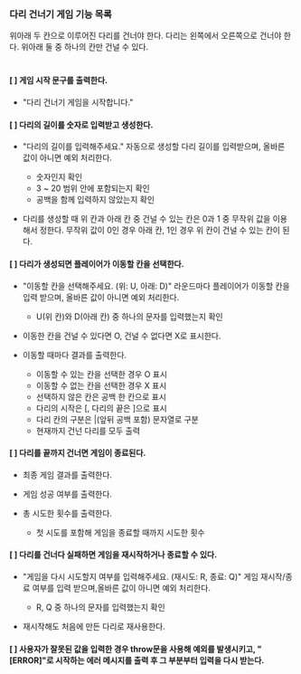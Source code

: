 ### 다리 건너기 게임 기능 목록

위아래 두 칸으로 이루어진 다리를 건너야 한다.
다리는 왼쪽에서 오른쪽으로 건너야 한다.
위아래 둘 중 하나의 칸만 건널 수 있다.

#

#### [ ] 게임 시작 문구를 출력한다.

- "다리 건너기 게임을 시작합니다."

#### [ ] 다리의 길이를 숫자로 입력받고 생성한다.

- "다리의 길이를 입력해주세요."
  자동으로 생성할 다리 길이를 입력받으며, 올바른 값이 아니면 예외 처리한다.

  - 숫자인지 확인
  - 3 ~ 20 범위 안에 포함되는지 확인
  - 공백을 함께 입력하지 않았는지 확인

- 다리를 생성할 때 위 칸과 아래 칸 중 건널 수 있는 칸은 0과 1 중 무작위 값을 이용해서 정한다.
  무작위 값이 0인 경우 아래 칸, 1인 경우 위 칸이 건널 수 있는 칸이 된다.

#### [ ] 다리가 생성되면 플레이어가 이동할 칸을 선택한다.

- "이동할 칸을 선택해주세요. (위: U, 아래: D)"
  라운드마다 플레이어가 이동할 칸을 입력 받으며, 올바른 값이 아니면 예외 처리한다.

  - U(위 칸)와 D(아래 칸) 중 하나의 문자를 입력했는지 확인

- 이동한 칸을 건널 수 있다면 O, 건널 수 없다면 X로 표시한다.

- 이동할 때마다 결과를 출력한다.

  - 이동할 수 있는 칸을 선택한 경우 O 표시
  - 이동할 수 없는 칸을 선택한 경우 X 표시
  - 선택하지 않은 칸은 공백 한 칸으로 표시
  - 다리의 시작은 [, 다리의 끝은 ]으로 표시
  - 다리 칸의 구분은 |(앞뒤 공백 포함) 문자열로 구분
  - 현재까지 건넌 다리를 모두 출력

#### [ ] 다리를 끝까지 건너면 게임이 종료된다.

- 최종 게임 결과를 출력한다.

- 게임 성공 여부를 출력한다.

- 총 시도한 횟수를 출력한다.

  - 첫 시도를 포함해 게임을 종료할 때까지 시도한 횟수

#### [ ] 다리를 건너다 실패하면 게임을 재시작하거나 종료할 수 있다.

- "게임을 다시 시도할지 여부를 입력해주세요. (재시도: R, 종료: Q)"
  게임 재시작/종료 여부를 입력 받으며,올바른 값이 아니면 예외 처리한다.

  - R, Q 중 하나의 문자를 입력했는지 확인

- 재시작해도 처음에 만든 다리로 재사용한다.

#### [ ] 사용자가 잘못된 값을 입력한 경우 throw문을 사용해 예외를 발생시키고, "[ERROR]"로 시작하는 에러 메시지를 출력 후 그 부분부터 입력을 다시 받는다.
